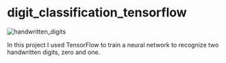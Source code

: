 # digit_classification_tensorflow

![handwritten_digits](https://user-images.githubusercontent.com/83903964/235984905-9ea8d6a6-ae43-4ddb-af7c-5ee6d61230b2.png)

In this project I used TensorFlow to train a neural network to recognize two handwritten digits, zero and one. 

